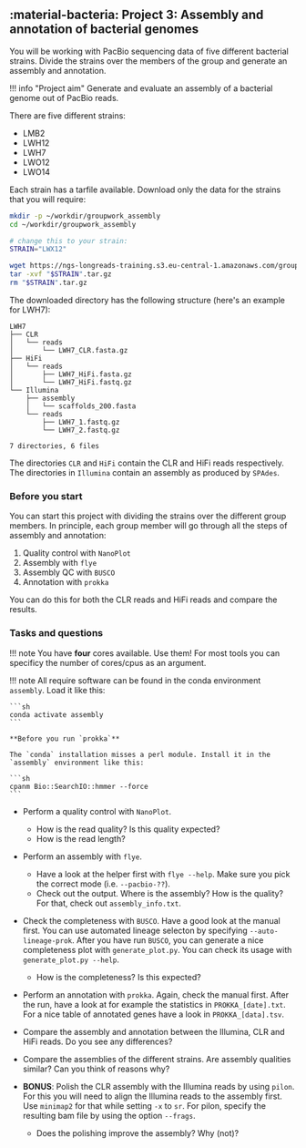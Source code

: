 
## :material-bacteria: Project 3: Assembly and annotation of bacterial genomes

You will be working with PacBio sequencing data of five different bacterial strains. Divide the strains over the members of the group and generate an assembly and annotation.

!!! info "Project aim"
    Generate and evaluate an assembly of a bacterial genome out of PacBio reads. 

There are five different strains: 

- LMB2
- LWH12
- LWH7
- LWO12
- LWO14

Each strain has a tarfile available. Download only the data for the strains that you will require: 

```sh
mkdir -p ~/workdir/groupwork_assembly
cd ~/workdir/groupwork_assembly

# change this to your strain:
STRAIN="LWX12"

wget https://ngs-longreads-training.s3.eu-central-1.amazonaws.com/group_work_assembly/"$STRAIN".tar.gz
tar -xvf "$STRAIN".tar.gz
rm "$STRAIN".tar.gz
```

The downloaded directory has the following structure (here's an example for LWH7):

```
LWH7
├── CLR
│   └── reads
│       └── LWH7_CLR.fasta.gz
├── HiFi
│   └── reads
│       ├── LWH7_HiFi.fasta.gz
│       └── LWH7_HiFi.fastq.gz
└── Illumina
    ├── assembly
    │   └── scaffolds_200.fasta
    └── reads
        ├── LWH7_1.fastq.gz
        └── LWH7_2.fastq.gz

7 directories, 6 files
```

The directories `CLR` and `HiFi` contain the CLR and HiFi reads respectively. The directories in `Illumina` contain an assembly as produced by `SPAdes`. 

### Before you start

You can start this project with dividing the strains over the different group members. In principle, each group member will go through all the steps of assembly and annotation:

1. Quality control with `NanoPlot`
2. Assembly with `flye`
3. Assembly QC with `BUSCO`
4. Annotation with `prokka`

You can do this for both the CLR reads and HiFi reads and compare the results. 

### Tasks and questions

!!! note
    You have **four** cores available. Use them! For most tools you can specificy the number of cores/cpus as an argument. 

!!! note
    All require software can be found in the conda environment `assembly`. Load it like this:

    ```sh
    conda activate assembly
    ```

    **Before you run `prokka`**

    The `conda` installation misses a perl module. Install it in the `assembly` environment like this:

    ```sh
    cpanm Bio::SearchIO::hmmer --force
    ```

* Perform a quality control with `NanoPlot`.
    * How is the read quality? Is this quality expected?
    * How is the read length?
* Perform an assembly with `flye`. 
    * Have a look at the helper first with `flye --help`. Make sure you pick the correct mode (i.e. `--pacbio-??`). 
    * Check out the output. Where is the assembly? How is the quality? For that, check out `assembly_info.txt`. 
* Check the completeness with `BUSCO`. Have a good look at the manual first. You can use automated lineage selecton by specifying `--auto-lineage-prok`. After you have run `BUSCO`, you can generate a nice completeness plot with `generate_plot.py`. You can check its usage with `generate_plot.py --help`. 
    * How is the completeness? Is this expected?
* Perform an annotation with `prokka`. Again, check the manual first. After the run, have a look at for example the statistics in `PROKKA_[date].txt`. For a nice table of annotated genes have a look in `PROKKA_[data].tsv`. 



* Compare the assembly and annotation between the Illumina, CLR and HiFi reads. Do you see any differences? 
* Compare the assemblies of the different strains. Are assembly qualities similar? Can you think of reasons why?
* **BONUS**: Polish the CLR assembly with the Illumina reads by using `pilon`. For this you will need to align the Illumina reads to the assembly first. Use `minimap2` for that while setting `-x` to `sr`. For pilon, specify the resulting bam file by using the option `--frags`. 
    * Does the polishing improve the assembly? Why (not)?

